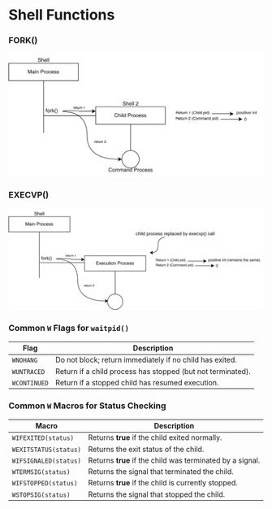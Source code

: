 # Shell Functions

### FORK()
![fork flow diagram](https://github.com/PrajwalUlli/Playground/blob/main/Simple_Shell/images/Fork.png)

### EXECVP()
![execvp flow diagram](https://github.com/PrajwalUlli/Playground/blob/main/Simple_Shell/images/Execvp.png)


### Common `W` Flags for `waitpid()`

| **Flag**         | **Description** |
|------------------|----------------|
| `WNOHANG`       | Do not block; return immediately if no child has exited. |
| `WUNTRACED`     | Return if a child process has stopped (but not terminated). |
| `WCONTINUED`    | Return if a stopped child has resumed execution. |

### Common `W` Macros for Status Checking

| **Macro**            | **Description** |
|----------------------|----------------|
| `WIFEXITED(status)`  | Returns **true** if the child exited normally. |
| `WEXITSTATUS(status)` | Returns the exit status of the child. |
| `WIFSIGNALED(status)` | Returns **true** if the child was terminated by a signal. |
| `WTERMSIG(status)`   | Returns the signal that terminated the child. |
| `WIFSTOPPED(status)` | Returns **true** if the child is currently stopped. |
| `WSTOPSIG(status)`   | Returns the signal that stopped the child. |

